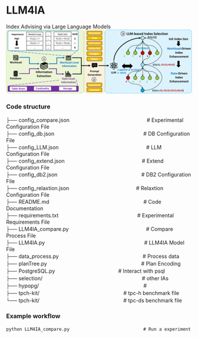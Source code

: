
# LLM4IA
Index Advising via Large Language Models
![Framework overview of LLM4IA](./LLM4IA.png)

### Code structure
├── config_compare.json　　　　　　　　　　　　　　　# Experimental Configuration File  
├── config_db.json　　　　　　　　　　　　　　　　　 # DB Configuration File  
├── config_LLM.json　　　　　　　　　　　　　　　　　# LLM Configuration File  
├── config_extend.json　　　　　　　　　　　　　　　# Extend Configuration File  
├── config_db2.json　　　　　　　　　　　　　　　　 # DB2 Configuration File  
├── config_relaxtion.json　　　　　　　　　　　　　# Relaxtion Configuration File  
├── README.md　　　　　　　　　　　　　　　　　　   # Code Documentation  
├── requirements.txt　　　　　　　　　　　　　　　  # Experimental Requirements File  
├── LLM4IA_compare.py　　　　　　　　　　　　　　　# Compare Process File  
├── LLM4IA.py　　　　　　　　　　　　　　　　　　　  # LLM4IA Model File  
├── data_process.py　　　　　　　　　　　　　　　　 # Process data                 
├── planTree.py　　　　　　　　　　　　　　　　　　 # Plan Encoding    
├── PostgreSQL.py　　　　　　　　　　　　          # Interact with psql    
├── selection/　　　　　　　　　　　　　　　　　　　 # other IAs　      
├── hypopg/　　　　　　　　　　　　　　　　　　　　  #     
├── tpch-kit/　　　　　　　　　　　　　　　　			    # tpc-h benchmark file  
└── tpch-kit/　　　　　　　　　　　　　　　　			    # tpc-ds benchmark file  
 
### Example workflow

```
python LLM4IA_compare.py					        # Run a experiment
```
